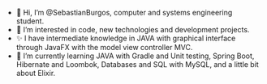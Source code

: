 - 👋 Hi, I’m @SebastianBurgos, computer and systems engineering student.
- 👀 I’m interested in code, new technologies and development projects.
- ✨ I have intermediate knowledge in JAVA with graphical interface through JavaFX with the model view controller MVC.
- 🌱 I’m currently learning JAVA with Gradle and Unit testing, Spring Boot, Hibernate and Loombok, Databases and SQL with MySQL, and a little bit about Elixir.

<!---
SebastianBurgos/SebastianBurgos is a ✨ special ✨ repository because its `README.md` (this file) appears on your GitHub profile.
You can click the Preview link to take a look at your changes.
--->
